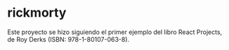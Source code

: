 # rickmorty
Este proyecto se hizo siguiendo el primer ejemplo del libro React Projects, de Roy Derks (ISBN: 978-1-80107-063-8).
